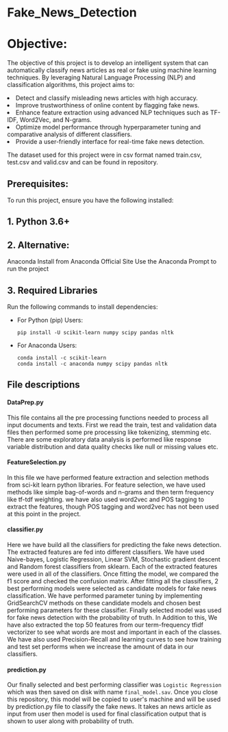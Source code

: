 # Fake_News_Detection
<h1> Objective: </h1>
<p> The objective of this project is to develop an intelligent system that can automatically classify news articles as real or fake using machine learning techniques. By leveraging Natural Language Processing (NLP) and classification algorithms, this project aims to: </p>
<li> Detect and classify misleading news articles with high accuracy.</li>
<li> Improve trustworthiness of online content by flagging fake news.</li>   
<li> Enhance feature extraction using advanced NLP techniques such as TF-IDF, Word2Vec, and N-grams.</li>
<li> Optimize model performance through hyperparameter tuning and comparative analysis of different classifiers.</li>
<li> Provide a user-friendly interface for real-time fake news detection.</li>

<p>The dataset used for this project were in csv format named train.csv, test.csv and valid.csv and can be found in repository.</p>

<h2> Prerequisites: </h2>
<p>To run this project, ensure you have the following installed:</p>
<h2>1. Python 3.6+ </h2>
<h2>2. Alternative:</h2> Anaconda 
Install from Anaconda Official Site
Use the Anaconda Prompt to run the project
<h2>3. Required Libraries</h2>
Run the following commands to install dependencies:
<ul>
  <li>For Python (pip) Users:</li>
  
    pip install -U scikit-learn numpy scipy pandas nltk
    
  <li>For Anaconda Users:</li>
      
    conda install -c scikit-learn
    conda install -c anaconda numpy scipy pandas nltk
</ul>
<h2> File descriptions </h2>

#### DataPrep.py
This file contains all the pre processing functions needed to process all input documents and texts. First we read the train, test and validation data files then performed some pre processing like tokenizing, stemming etc. There are some exploratory data analysis is performed like response variable distribution and data quality checks like null or missing values etc.

#### FeatureSelection.py
In this file we have performed feature extraction and selection methods from sci-kit learn python libraries. For feature selection, we have used methods like simple bag-of-words and n-grams and then term frequency like tf-tdf weighting. we have also used word2vec and POS tagging to extract the features, though POS tagging and word2vec has not been used at this point in the project.

#### classifier.py
Here we have build all the classifiers for predicting the fake news detection. The extracted features are fed into different classifiers. We have used Naive-bayes, Logistic Regression, Linear SVM, Stochastic gradient descent and Random forest classifiers from sklearn. Each of the extracted features were used in all of the classifiers. Once fitting the model, we compared the f1 score and checked the confusion matrix. After fitting all the classifiers, 2 best performing models were selected as candidate models for fake news classification. We have performed parameter tuning by implementing GridSearchCV methods on these candidate models and chosen best performing parameters for these classifier. Finally selected model was used for fake news detection with the probability of truth. In Addition to this, We have also extracted the top 50 features from our term-frequency tfidf vectorizer to see what words are most and important in each of the classes. We have also used Precision-Recall and learning curves to see how training and test set performs when we increase the amount of data in our classifiers.

#### prediction.py
Our finally selected and best performing classifier was ```Logistic Regression``` which was then saved on disk with name ```final_model.sav```. Once you close this repository, this model will be copied to user's machine and will be used by prediction.py file to classify the fake news. It takes an news article as input from user then model is used for final classification output that is shown to user along with probability of truth.

  
